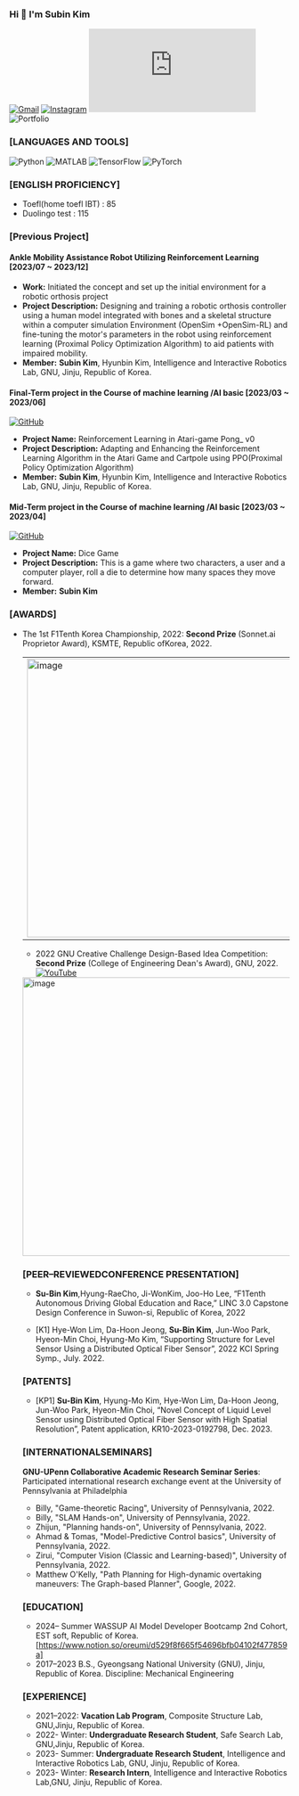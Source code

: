 ### Hi 👋 I'm Subin Kim

[![Gmail](https://img.shields.io/badge/Gmail-D14836?style=for-the-badge&logo=gmail&logoColor=white)](subinkimcs99@gmail.com)
[![Instagram](https://img.shields.io/badge/Instagram-E4405F?style=for-the-badge&logo=instagram&logoColor=white)](https://www.instagram.com/subin99cs/)
![CV](https://github.com/user-attachments/files/17039549/resume.1.pdf) ![Portfolio]([URL_for_Portfolio_icon](https://github.com/MrHeadshot99/MrHeadshot99/files/13961019/Su-bin.Kim.Portfolio.-.pdf))




### [LANGUAGES AND TOOLS]
![Python](https://img.shields.io/badge/-Python-black?style=flat-square&logo=Python)
![MATLAB](https://img.shields.io/badge/-MATLAB-black?style=flat-square&logo=Matlab)
![TensorFlow](https://img.shields.io/badge/TensorFlow-FF6F00?style=for-the-badge&logo=TensorFlow&logoColor=white)
![PyTorch](https://img.shields.io/badge/PyTorch-EE4C2C?style=for-the-badge&logo=PyTorch&logoColor=white)


### [ENGLISH PROFICIENCY]
* Toefl(home toefl IBT) : 85
* Duolingo test : 115


### [Previous Project]

#### Ankle Mobility Assistance Robot Utilizing Reinforcement Learning [2023/07 ~ 2023/12]
  - **Work:** Initiated the concept and set up the initial environment for a robotic orthosis project
  - **Project Description:** Designing and training a robotic orthosis controller using a human model integrated
with bones and a skeletal structure within a computer simulation Environment
(OpenSim +OpenSim-RL) and fine-tuning the motor's parameters in the robot using
reinforcement learning (Proximal Policy Optimization Algorithm) to aid patients with
impaired mobility.
 - **Member:** **Subin Kim**, Hyunbin Kim, Intelligence and Interactive Robotics Lab, GNU, Jinju, Republic of Korea.



#### Final-Term project in the Course of machine learning /AI basic [2023/03 ~ 2023/06]
[![GitHub](https://img.shields.io/badge/-GitHub-181717?style=flat-square&logo=github&logoColor=white)](https://github.com/MrHeadshot99/Reinforcement-Learning-in-Atari-game-Pong_v0)<br/>
  - **Project Name:** Reinforcement Learning in Atari-game Pong_ v0<br/>
  - **Project Description:** Adapting and Enhancing the Reinforcement Learning Algorithm in the Atari Game and Cartpole using PPO(Proximal Policy Optimization Algorithm)
  - **Member:** **Subin Kim**, Hyunbin Kim, Intelligence and Interactive Robotics Lab, GNU, Jinju, Republic of Korea.

#### Mid-Term project in the Course of machine learning /AI basic [2023/03 ~ 2023/04]
  [![GitHub](https://img.shields.io/badge/-GitHub-181717?style=flat-square&logo=github&logoColor=white)](https://github.com/MrHeadshot99/Dice-game)  
  - **Project Name:** Dice Game
  - **Project Description:** This is a game where two characters, a user and a computer player, roll a die to determine how many spaces they move forward.
 - **Member:** **Subin Kim**

### [AWARDS] 
  * The 1st F1Tenth Korea Championship, 2022: **Second Prize** (Sonnet.ai Proprietor Award), KSMTE, Republic ofKorea, 2022.
    <table>
  <tr>
    <td>
      <img src="https://github.com/MrHeadshot99/MrHeadshot99/assets/129389397/233562a5-e59f-4c79-999f-19deb16f887a" alt="image" width="500px" height="500px"/>
    </td>
    <td>
      <img src="https://github.com/MrHeadshot99/MrHeadshot99/assets/129389397/7370c78b-4533-4057-9251-0b86f1129677" alt="image" width="500px" height="500px"/>
    </td>
  </tr>
</table>

  * 2022 GNU Creative Challenge Design-Based Idea Competition: **Second Prize** (College of Engineering Dean's Award), GNU, 2022.<br/>[![YouTube](https://img.shields.io/badge/YouTube-FF0000?style=for-the-badge&logo=youtube&logoColor=white)](https://www.youtube.com/watch?v=aa0cbGCfRA0)
<img src="https://github.com/MrHeadshot99/MrHeadshot99/assets/129389397/d3f80781-b952-4460-8bef-32454a9ac2e2" alt="image" width="500" />

### [PEER–REVIEWEDCONFERENCE PRESENTATION]
*  **Su-Bin Kim**,Hyung-RaeCho, Ji-WonKim, Joo-Ho Lee, “F1Tenth Autonomous Driving Global Education and Race,” LINC 3.0 Capstone Design Conference in Suwon-si, Republic of Korea, 2022

*  [K1] Hye-Won Lim, Da-Hoon Jeong, **Su-Bin Kim**, Jun-Woo Park, Hyeon-Min Choi, Hyung-Mo Kim, “Supporting Structure for Level Sensor Using a Distributed Optical Fiber Sensor”, 2022 KCI Spring Symp., July. 2022.

### [PATENTS]
*  [KP1] **Su-Bin Kim**, Hyung-Mo Kim, Hye-Won Lim, Da-Hoon Jeong, Jun-Woo Park, Hyeon-Min Choi, “Novel Concept of Liquid Level Sensor using Distributed Optical Fiber Sensor with High Spatial Resolution”, Patent application, KR10-2023-0192798, Dec. 2023.

### [INTERNATIONALSEMINARS]
  **GNU-UPenn Collaborative Academic Research Seminar Series**: 
<br/>Participated international research exchange event at the University of Pennsylvania at Philadelphia
  *  Billy, "Game-theoretic Racing", University of Pennsylvania, 2022.
  *  Billy, "SLAM Hands-on", University of Pennsylvania, 2022.
  *  Zhijun, "Planning hands-on", University of Pennsylvania, 2022.
  *  Ahmad & Tomas, "Model-Predictive Control basics", University of Pennsylvania, 2022.
  *  Zirui, "Computer Vision (Classic and Learning-based)", University of Pennsylvania, 2022.
  *  Matthew O'Kelly, "Path Planning for High-dynamic overtaking maneuvers: The Graph-based Planner", Google, 2022.


### [EDUCATION]
*  2024– Summer WASSUP AI Model Developer Bootcamp 2nd Cohort, EST soft, Republic of Korea. [https://www.notion.so/oreumi/d529f8f665f54696bfb04102f477859a]
*  2017–2023 B.S., Gyeongsang National University (GNU), Jinju, Republic of Korea. Discipline: Mechanical Engineering

### [EXPERIENCE]
  * 2021–2022: **Vacation Lab Program**, Composite Structure Lab, GNU,Jinju, Republic of Korea.
  * 2022- Winter: **Undergraduate Research Student**, Safe Search Lab, GNU,Jinju, Republic of Korea.
  * 2023- Summer: **Undergraduate Research Student**, Intelligence and Interactive Robotics Lab, GNU, Jinju, Republic of Korea.
  * 2023- Winter: **Research Intern**, Intelligence and Interactive Robotics Lab,GNU, Jinju, Republic of Korea.







<!--
**MrHeadshot99/MrHeadshot99** is a ✨ _special_ ✨ repository because its `README.md` (this file) appears on your GitHub profile.

Here are some ideas to get you started:

- 🔭 I’m currently working on ...
- 🌱 I’m currently learning ...
- 👯 I’m looking to collaborate on ...
- 🤔 I’m looking for help with ...
- 💬 Ask me about ...
- 📫 How to reach me: ...
- 😄 Pronouns: ...
- ⚡ Fun fact: ...
-->
